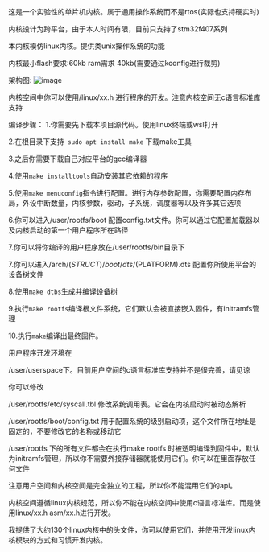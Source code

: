 这是一个实验性的单片机内核。属于通用操作系统而不是rtos(实际也支持硬实时)

内核设计为跨平台，由于本人时间有限，目前只支持了stm32f407系列

本内核模仿linux内核。提供类unix操作系统的功能

内核最小flash要求:60kb ram需求 40kb(需要通过kconfig进行裁剪)

架构图:
![image](https://github.com/user-attachments/assets/f76c9287-fc10-4d67-b57d-7d0b8404dfc8)




内核空间中你可以使用/linux/xx.h 进行程序的开发。注意内核空间无c语言标准库支持

编译步骤：
1.你需要先下载本项目源代码。使用linux终端或wsl打开

2.在根目录下支持``` sudo apt install make``` 下载make工具

3.之后你需要下载自己对应平台的gcc编译器

4.使用``` make installtools ```自动安装其它依赖的程序

5.使用``` make menuconfig ```指令进行配置。进行内存参数配置，你需要配置内存布局，外设中断数量，内核参数，驱动，子系统，调度器等以及许多其它选项

6.你可以进入/user/rootfs/boot 配置config.txt文件。你可以通过它配置加载器以及内核启动的第一个用户程序所在路径

7.你可以将你编译的用户程序放在/user/rootfs/bin目录下

7.你可以进入/arch/$(STRUCT)/boot/dts/$(PLATFORM).dts 配置你所使用平台的设备树文件

8.使用``` make dtbs ```生成并编译设备树

9.执行``` make rootfs ```编译根文件系统，它们默认会被直接嵌入固件，有initramfs管理

10.执行``` make ```编译出最终固件。

用户程序开发环境在

/user/userspace下。目前用户空间的c语言标准库支持并不是很完善，请见谅

你可以修改

/user/rootfs/etc/syscall.tbl 修改系统调用表。它会在内核启动时被动态解析

/user/rootfs/boot/config.txt 用于配置系统的级别启动项，这个文件所在地址是固定的，不要修改它的名称或移动它

/user/rootfs 下的所有文件都会在执行make rootfs 时被透明编译到固件中，默认为initramfs管理，所以你不需要外接存储器就能使用它们。你可以在里面存放任何文件


注意用户空间和内核空间是完全独立的工程，所以你不能混用它们的api。

内核空间遵循linux内核规范，所以你不能在内核空间中使用c语言标准库。而是使用linux/xx.h  asm/xx.h进行开发。

我提供了大约130个linux内核中的头文件，你可以使用它们，并使用开发linux内核模块的方式和习惯开发内核。

 














